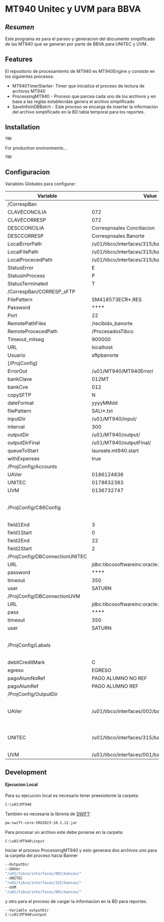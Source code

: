 # MT940 Unitec y UVM para BBVA
## _Resumen_

Este programa es para el parseo y generacion del documento simplificado de las MT940 que se generan por parte de BBVA para UNITEC y UVM.

## Features

El repositorio de procesamiento de MT940 es MT940Engine y consiste en los siguientes procesos:

- MT940TimerStarter- Timer que inicializa el proceso de lectura de archivos MT940
- ProcessingMT940 - Proceso que parcea cada uno de los archivos y en base a las reglas establecidas genera el archivo simplificado
- SaveInfoInDBBatch - Este proceso se encarga de insertar la informacion del archivo simplificado en la BD tabla temporal para los reportes.
 

## Installation


```sh
TBD
```

For production environments...

```sh
TBD
```

## Configuracion
 
Variables Globales para configurar:

| Variable | Value | Descripcion|
| ------ | ------ | ------ |
|/CorrespBan|||
|CLAVECONCILIA  |072|
|CLAVECORRESP  |072|
|DESCCONCILIA  |Correspnsales Conciliacion|
|DESCCORRESP  |Correspnsales Banorte|
|LocalErrorPath  |/u01/tibco/interfaces/315/bancos/072/error|
|LocalFilePath  |/u01/tibco/interfaces/315/bancos/072|
|LocalProcecedPath  |/u01/tibco/interfaces/315/bancos/072/procesado|
|StatusError  |E|
|StatusInProcess  |P|
|StatusTerminated  |T|
|/CorrespBan/CORRESP_sFTP
|FilePattern  |SM418573ECR*.RES|
|Password  |****|
|Port  |22|
|RemotePathFiles  |/recibido_banorte|
|RemoteProcecedPath  |/ProcesadosTibco|
|Timeout_milseg  |900000|
|URL  |localhost|
|Usuario  |sftpbanorte|
|[/ProjConfig]
|ErrorOut  |/u01/MT940/MT940Error/|
|bankClave  |012MT|
|bankCve  |012|
|copySFTP  |N|
|dateFormat  |yyyyMMdd|
|filePattern  |SALI*.txt|
|inputDir  |/u01/MT940/input/|
|interval  |300|
|outputDir  |/u01/MT940/output/|
|outputDirFinal  |/u01/MT940/outputFinal/|
|queueToStart  |laureate.mt940.start|
|withExpenses  |true|
|/ProjConfig/Accounts
|UAVer  |0186124836|
|UNITEC  |0178632383|
|UVM  |0136732747|
|/ProjConfig/C86Config||Posiciones para obtener los datos de C86
|field1End  |3|
|field1Start  |0|
|field2End  |22|
|field2Start  |2|
|/ProjConfig/DBConnectionUNITEC
|URL  |jdbc:tibcosoftwareinc:oracle://**********|
|password  |****|
|timeout  |350|
|user  |SATURN|
|/ProjConfig/DBConnectionUVM
|URL  |jdbc:tibcosoftwareinc:oracle://**********|
|pass  |****|
|timeout  |350|
|user  |SATURN|
|/ProjConfig/Labels||Labels configurables para archivo simplificado
|debitCreditMark  |C|
|egreso  |EGRESO|
|pagoAlumNoRef  |PAGO ALUMNO NO REF|
|pagoAlumRef  |PAGO ALUMNO REF|
|/ProjConfig/OutputDir
|UAVer  |/u01/tibco/interfaces/002/bancos/|archivos simplificados para Ver hacia banner
|UNITEC  |/u01/tibco/interfaces/315/bancos/|archivos simplificados para UNITEC hacia banner
|UVM  |/u01/tibco/interfaces/001/bancos/||archivos simplificados para UVM hacia banner

## Development

#### Ejecucion Local

Para su ejecucion local es necesario tener preexistente la carpeta:

```sh
C:\u01\MT940
```

Tambien es necesaria la libreria de [SWIFT]:

```sh
pw-swift-core-SRU2023-10.1.12.jar
```

Para procesar un archivo este debe ponerse en  la carpeta:
```sh
C:\u01\MT940\input
 ```
 
 Iniciar el proceso ProcessingMT940 y esto generara dos archivos uno para la carpeta del proceso hacia Banner 
 
  ```sh
  --OutputDir
  --UAVer 
  "/u01/tibco/interfaces/002/bancos/"
  --UNITEC
  "/u01/tibco/interfaces/315/bancos/"
  --UVM 
  "/u01/tibco/interfaces/001/bancos/"
 ```
 
 y otro para el proceso de cargar la informacion en la BD para reportes.
 
 ```sh
 --Variable outputDir
C:\u01\MT940\output
 ```
 
   [SWIFT]: <https://mvnrepository.com/artifact/com.prowidesoftware/pw-swift-core> 
